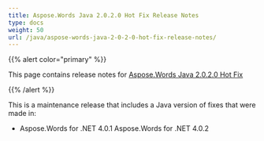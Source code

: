 ```yaml
---
title: Aspose.Words Java 2.0.2.0 Hot Fix Release Notes
type: docs
weight: 50
url: /java/aspose-words-java-2-0-2-0-hot-fix-release-notes/
---
```


{{% alert color="primary" %}} 

This page contains release notes for [Aspose.Words Java 2.0.2.0 Hot Fix](http://www.aspose.com/downloads/words/java/new-releases/aspose.words-java-2.0.2.0-hot-fix/)

{{% /alert %}} 

This is a maintenance release that includes a Java version of fixes that were made in:

- Aspose.Words for .NET 4.0.1
  Aspose.Words for .NET 4.0.2 

